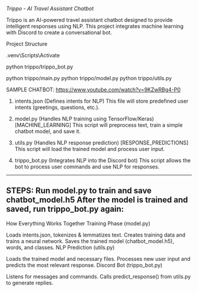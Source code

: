 *Trippo - AI Travel Assistant Chatbot*

Trippo is an AI-powered travel assistant chatbot designed to provide intelligent responses using NLP. This project integrates machine learning with Discord to create a conversational bot.

Project Structure










.venv\Scripts\Activate

python trippo/trippo_bot.py

python trippo/main.py
python trippo/model.py
python trippo/utils.py


SAMPLE CHATBOT:
https://www.youtube.com/watch?v=9KZwRBg4-P0


1. intents.json (Defines intents for NLP)
This file will store predefined user intents (greetings, questions, etc.).

2. model.py (Handles NLP training using TensorFlow/Keras) [MACHINE_LEARNING]
This script will preprocess text, train a simple chatbot model, and save it.

3. utils.py (Handles NLP response prediction) [RESPONSE_PREDICTIONS]
This script will load the trained model and process user input.

4. trippo_bot.py (Integrates NLP into the Discord bot)
This script allows the bot to process user commands and use NLP for responses.



--------------------------------------------------------------
STEPS:
Run model.py to train and save chatbot_model.h5
After the model is trained and saved, run trippo_bot.py again:
--------------------------------------------------------------



How Everything Works Together
Training Phase (model.py)

Loads intents.json, tokenizes & lemmatizes text.
Creates training data and trains a neural network.
Saves the trained model (chatbot_model.h5), words, and classes.
NLP Prediction (utils.py)

Loads the trained model and necessary files.
Processes new user input and predicts the most relevant response.
Discord Bot (trippo_bot.py)

Listens for messages and commands.
Calls predict_response() from utils.py to generate replies.